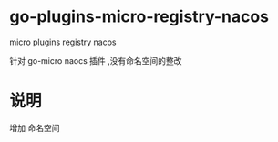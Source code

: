 # go-plugins-micro-registry-nacos
micro plugins registry  nacos

针对 go-micro naocs 插件 ,没有命名空间的整改

# 说明
增加 命名空间